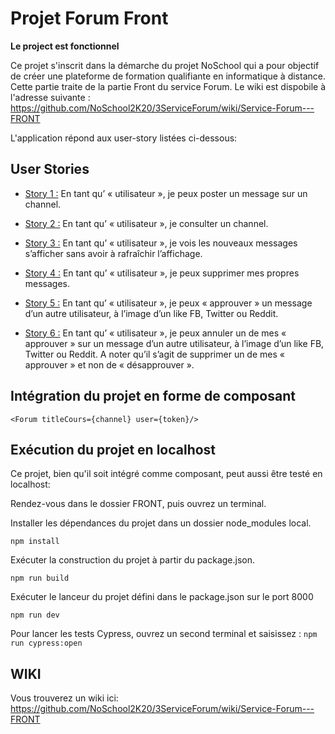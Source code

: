 # Projet Forum Front



**Le project est fonctionnel**

Ce projet s'inscrit dans la démarche du projet NoSchool qui a pour objectif de créer une plateforme de formation qualifiante en informatique à distance.
Cette partie traite de la partie Front du service Forum. 
Le wiki est dispobile à l'adresse suivante : 
https://github.com/NoSchool2K20/3ServiceForum/wiki/Service-Forum---FRONT

L'application répond aux user-story listées ci-dessous:

 
## User Stories

* <u>Story 1 :</u> En tant qu’ « utilisateur », je peux poster un message sur un channel.

* <u>Story 2 :</u> En tant qu’ « utilisateur », je consulter un channel.

* <u>Story 3 :</u> En tant qu’ « utilisateur », je vois les nouveaux messages s’afficher sans avoir à rafraîchir l’affichage.

* <u>Story 4 :</u> En tant qu’ « utilisateur », je peux supprimer mes propres messages.

* <u>Story 5 :</u> En tant qu’ « utilisateur », je peux « approuver » un message d’un autre utilisateur, à l’image d’un like FB, Twitter ou Reddit.

* <u>Story 6 :</u> En tant qu’ « utilisateur », je peux annuler un de mes « approuver » sur un message d’un autre utilisateur, à l’image d’un like FB, Twitter ou Reddit. A noter qu’il s’agit de supprimer un de mes « approuver » et non de « désapprouver ».

## Intégration du projet en forme de composant

`<Forum titleCours={channel} user={token}/>`


## Exécution du projet en localhost

Ce projet, bien qu'il soit intégré comme composant, peut aussi être testé en localhost:

Rendez-vous dans le dossier FRONT, puis ouvrez un terminal. 

Installer les dépendances du projet dans un dossier node_modules local. 

`npm install`
 
Exécuter la construction du projet à partir du package.json.

`npm run build `

Exécuter le lanceur du projet défini dans le package.json sur le port 8000

`npm run dev`

Pour lancer les tests Cypress, ouvrez un second terminal et saisissez :
`npm run cypress:open`

## WIKI

Vous trouverez un wiki ici: https://github.com/NoSchool2K20/3ServiceForum/wiki/Service-Forum---FRONT



